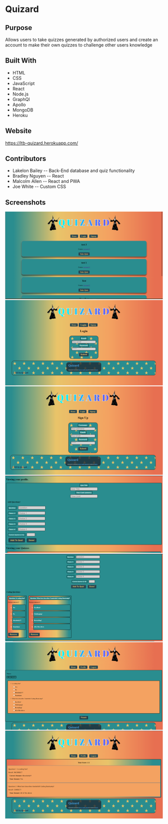 # Quizard

## Purpose 
Allows users to take quizzes generated by authorized users and create an account to make their own quizzes to challenge other users knowledge

## Built With
* HTML
* CSS
* JavaScript
* React
* Node.js
* GraphQl
* Apollo
* MongoDB
* Heroku

## Website
https://ltb-quizard.herokuapp.com/

## Contributors

* Lakelon Bailey  -- Back-End database and quiz functionality
* Bradley Nguyen  -- React
* Malcolm Allen   -- React and PWA  
* Joe White       -- Custom CSS

## Screenshots
![screenshot](/client/src/images/homepage.png) 
![screenshot](/client/src/images/login.png)
![screenshot](/client/src/images/signup.png)
![screenshot](/client/src/images/quiz-form.png)
![screenshot](/client/src/images/question-card.png)
![screenshot](/client/src/images/quiz.png)
![screenshot](/client/src/images/quiz-results.png)

